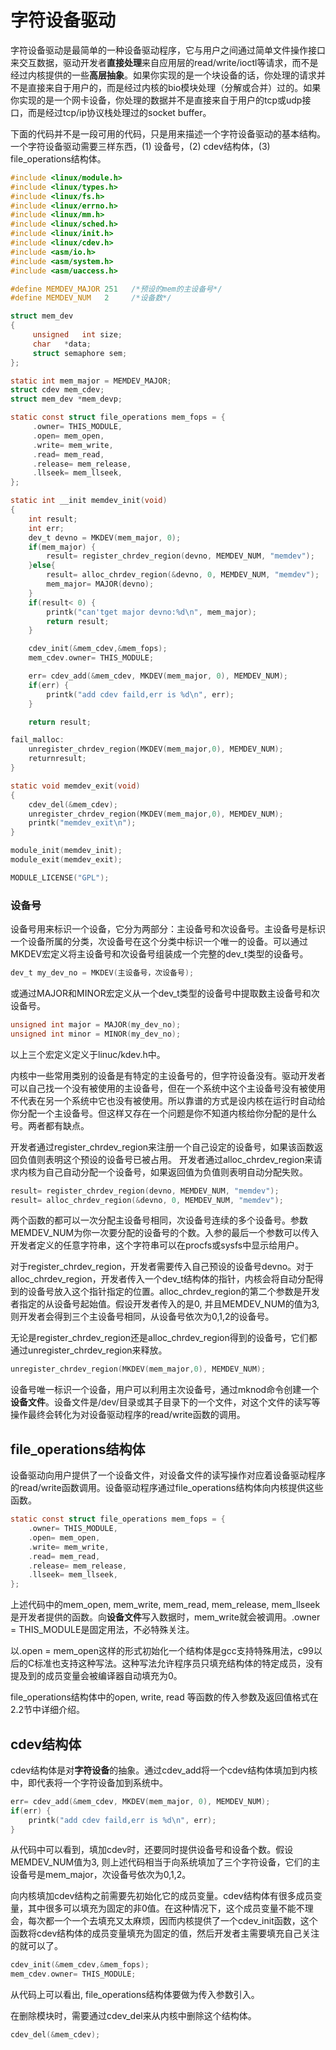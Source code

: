 # 字符设备驱动
字符设备驱动是最简单的一种设备驱动程序，它与用户之间通过简单文件操作接口来交互数据，驱动开发者**直接处理**来自应用层的read/write/ioctl等请求，而不是经过内核提供的一些**高层抽象**。如果你实现的是一个块设备的话，你处理的请求并不是直接来自于用户的，而是经过内核的bio模块处理（分解或合并）过的。如果你实现的是一个网卡设备，你处理的数据并不是直接来自于用户的tcp或udp接口，而是经过tcp/ip协议栈处理过的socket buffer。

下面的代码并不是一段可用的代码，只是用来描述一个字符设备驱动的基本结构。一个字符设备驱动需要三样东西，(1) 设备号，(2) cdev结构体，(3) file_operations结构体。


```c
#include <linux/module.h>
#include <linux/types.h>
#include <linux/fs.h>
#include <linux/errno.h>
#include <linux/mm.h>
#include <linux/sched.h>
#include <linux/init.h>
#include <linux/cdev.h>
#include <asm/io.h>
#include <asm/system.h>
#include <asm/uaccess.h>
```


```c
#define MEMDEV_MAJOR 251   /*预设的mem的主设备号*/
#define MEMDEV_NUM   2     /*设备数*/

struct mem_dev
{
     unsigned   int size;
     char   *data;
     struct semaphore sem;
};

static int mem_major = MEMDEV_MAJOR;
struct cdev mem_cdev;
struct mem_dev *mem_devp;

static const struct file_operations mem_fops = {
     .owner= THIS_MODULE,
     .open= mem_open,
     .write= mem_write,
     .read= mem_read,
     .release= mem_release,
     .llseek= mem_llseek,
};

static int __init memdev_init(void)
{
    int result;
    int err;
    dev_t devno = MKDEV(mem_major, 0);
    if(mem_major) {
        result= register_chrdev_region(devno, MEMDEV_NUM, "memdev");
    }else{
        result= alloc_chrdev_region(&devno, 0, MEMDEV_NUM, "memdev");
        mem_major= MAJOR(devno);
    }
    if(result< 0) {
        printk("can'tget major devno:%d\n", mem_major);
        return result;
    }

    cdev_init(&mem_cdev,&mem_fops);
    mem_cdev.owner= THIS_MODULE;

    err= cdev_add(&mem_cdev, MKDEV(mem_major, 0), MEMDEV_NUM);
    if(err) {
        printk("add cdev faild,err is %d\n", err);
    }

    return result;

fail_malloc:
    unregister_chrdev_region(MKDEV(mem_major,0), MEMDEV_NUM);
    returnresult;
}

static void memdev_exit(void)
{
    cdev_del(&mem_cdev);
    unregister_chrdev_region(MKDEV(mem_major,0), MEMDEV_NUM);
    printk("memdev_exit\n");
}

module_init(memdev_init);
module_exit(memdev_exit);

MODULE_LICENSE("GPL");
```

### 设备号
设备号用来标识一个设备，它分为两部分：主设备号和次设备号。主设备号是标识一个设备所属的分类，次设备号在这个分类中标识一个唯一的设备。可以通过MKDEV宏定义将主设备号和次设备号组装成一个完整的dev_t类型的设备号。

```c
dev_t my_dev_no = MKDEV(主设备号，次设备号);
```
或通过MAJOR和MINOR宏定义从一个dev_t类型的设备号中提取数主设备号和次设备号。

```c
unsigned int major = MAJOR(my_dev_no);
unsigned int minor = MINOR(my_dev_no);
```

以上三个宏定义定义于linuc/kdev.h中。

内核中一些常用类别的设备是有特定的主设备号的，但字符设备没有。驱动开发者可以自己找一个没有被使用的主设备号，但在一个系统中这个主设备号没有被使用不代表在另一个系统中它也没有被使用。所以靠谱的方式是设内核在运行时自动给你分配一个主设备号。但这样又存在一个问题是你不知道内核给你分配的是什么号。两者都有缺点。

开发者通过register_chrdev_region来注册一个自己设定的设备号，如果该函数返回负值则表明这个预设的设备号已被占用。
开发者通过alloc_chrdev_region来请求内核为自己自动分配一个设备号，如果返回值为负值则表明自动分配失败。

```c
result= register_chrdev_region(devno, MEMDEV_NUM, "memdev");
result= alloc_chrdev_region(&devno, 0, MEMDEV_NUM, "memdev");
```
两个函数的都可以一次分配主设备号相同，次设备号连续的多个设备号。参数MEMDEV_NUM为你一次要分配的设备号的个数。入参的最后一个参数可以传入开发者定义的任意字符串，这个字符串可以在procfs或sysfs中显示给用户。

对于register_chrdev_region，开发者需要传入自己预设的设备号devno。对于alloc_chrdev_region，开发者传入一个dev_t结构体的指针，内核会将自动分配得到的设备号放入这个指针指定的位置。alloc_chrdev_region的第二个参数是开发者指定的从设备号起始值。假设开发者传入的是0, 并且MEMDEV_NUM的值为3, 则开发者会得到三个主设备号相同，从设备号依次为0,1,2的设备号。

无论是register_chrdev_region还是alloc_chrdev_region得到的设备号，它们都通过unregister_chrdev_region来释放。

```c
unregister_chrdev_region(MKDEV(mem_major,0), MEMDEV_NUM);
```

设备号唯一标识一个设备，用户可以利用主次设备号，通过mknod命令创建一个**设备文件**。设备文件是/dev/目录或其子目录下的一个文件，对这个文件的读写等操作最终会转化为对设备驱动程序的read/write函数的调用。

## file_operations结构体
设备驱动向用户提供了一个设备文件，对设备文件的读写操作对应着设备驱动程序的read/write函数调用。设备驱动程序通过file_operations结构体向内核提供这些函数。

```c
static const struct file_operations mem_fops = {
    .owner= THIS_MODULE,
    .open= mem_open,
    .write= mem_write,
    .read= mem_read,
    .release= mem_release,
    .llseek= mem_llseek,
};
```
上述代码中的mem_open, mem_write, mem_read, mem_release, mem_llseek是开发者提供的函数。向**设备文件**写入数据时，mem_write就会被调用。.owner = THIS_MODULE是固定用法，不必特殊关注。

以.open = mem_open这样的形式初始化一个结构体是gcc支持特殊用法，c99以后的C标准也支持这种写法。这种写法允许程序员只填充结构体的特定成员，没有提及到的成员变量会被编译器自动填充为0。

file_operations结构体中的open, write, read 等函数的传入参数及返回值格式在2.2节中详细介绍。

## cdev结构体
cdev结构体是对**字符设备**的抽象。通过cdev_add将一个cdev结构体填加到内核中，即代表将一个字符设备加到系统中。

```c
err= cdev_add(&mem_cdev, MKDEV(mem_major, 0), MEMDEV_NUM);
if(err) {
    printk("add cdev faild,err is %d\n", err);
}
```
从代码中可以看到，填加cdev时，还要同时提供设备号和设备个数。假设MEMDEV_NUM值为3, 则上述代码相当于向系统填加了三个字符设备，它们的主设备号是mem_major，次设备号依次为0,1,2。

向内核填加cdev结构之前需要先初始化它的成员变量。cdev结构体有很多成员变量，其中很多可以填充为固定的非0值。在这种情况下，这个成员变量不能不理会，每次都一个一个去填充又太麻烦，因而内核提供了一个cdev_init函数，这个函数将cdev结构体的成员变量填充为固定的值，然后开发者主需要填充自己关注的就可以了。

```c
cdev_init(&mem_cdev,&mem_fops);
mem_cdev.owner= THIS_MODULE;
```
从代码上可以看出, file_operations结构体要做为传入参数引入。

在删除模块时，需要通过cdev_del来从内核中删除这个结构体。

```c
cdev_del(&mem_cdev);
```
